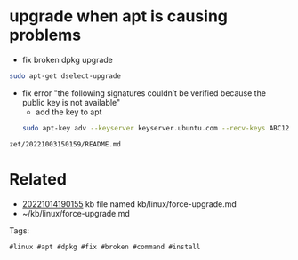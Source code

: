 # upgrade when apt is causing problems

- fix broken dpkg upgrade
```bash
sudo apt-get dselect-upgrade
```

- fix error "the following signatures couldn’t be verified because the public key is not available"
  - add the key to apt
  ```bash
  sudo apt-key adv --keyserver keyserver.ubuntu.com --recv-keys ABC123ABC123ABC1
  ```

` zet/20221003150159/README.md `

# Related

- [20221014190155](/zet/20221014190155/README.md) kb file named kb/linux/force-upgrade.md
- ~/kb/linux/force-upgrade.md

Tags:

    #linux #apt #dpkg #fix #broken #command #install

